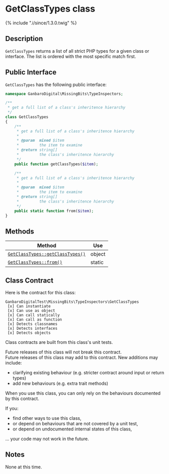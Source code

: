 # GetClassTypes class

{% include ".i/since/1.3.0.twig" %}

## Description

`GetClassTypes` returns a list of all strict PHP types for a given class or interface. The list is ordered with the most specific match first.

## Public Interface

`GetClassTypes` has the following public interface:

```php
namespace GanbaroDigital\MissingBits\TypeInspectors;

/**
 * get a full list of a class's inheritence hierarchy
 */
class GetClassTypes
{
    /**
     * get a full list of a class's inheritence hierarchy
     *
     * @param  mixed $item
     *         the item to examine
     * @return string[]
     *         the class's inheritence hierarchy
     */
    public function getClassTypes($item);

    /**
     * get a full list of a class's inheritence hierarchy
     *
     * @param  mixed $item
     *         the item to examine
     * @return string[]
     *         the class's inheritence hierarchy
     */
    public static function from($item);
}
```

## Methods

Method | Use
-------|----
[`GetClassTypes::getClassTypes()`](GetClassTypes.getClassTypes.html) | object
[`GetClassTypes::from()`](GetClassTypes.from.html) | static

## Class Contract

Here is the contract for this class:

    GanbaroDigitalTest\MissingBits\TypeInspectors\GetClassTypes
     [x] Can instantiate
     [x] Can use as object
     [x] Can call statically
     [x] Can call as function
     [x] Detects classnames
     [x] Detects interfaces
     [x] Detects objects

Class contracts are built from this class's unit tests.

<div class="callout success">
Future releases of this class will not break this contract.
</div>

<div class="callout info" markdown="1">
Future releases of this class may add to this contract. New additions may include:

* clarifying existing behaviour (e.g. stricter contract around input or return types)
* add new behaviours (e.g. extra trait methods)
</div>

<div class="callout warning" markdown="1">
When you use this class, you can only rely on the behaviours documented by this contract.

If you:

* find other ways to use this class,
* or depend on behaviours that are not covered by a unit test,
* or depend on undocumented internal states of this class,

... your code may not work in the future.
</div>

## Notes

None at this time.
